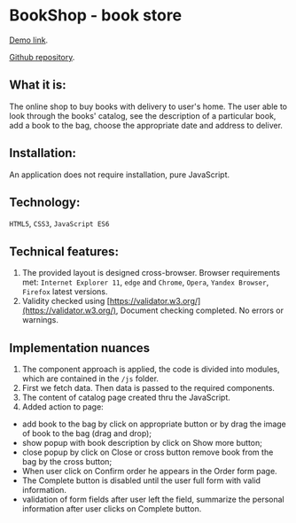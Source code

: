 # BookShop - book store


[Demo link](https://sadullo1992.github.io/Bookshop/).

[Github repository](https://github.com/Sadullo1992/Bookshop).

## What it is:
The online shop to buy books with delivery to user's home. The user able to look through the books' catalog, see the description of a particular book, add a book to the bag, choose the appropriate date and address to deliver.

## Installation:
An application does not require installation, pure JavaScript.

## Technology:
```HTML5```, ```CSS3```, ```JavaScript ES6```

## Technical features:
1. The provided layout is designed cross-browser. Browser requirements met: ```Internet Explorer 11```, ```edge``` and ```Chrome```, ```Opera```, ```Yandex Browser```, ```Firefox``` latest versions.
2. Validity checked using [https://validator.w3.org/](https://validator.w3.org/), Document checking completed. No errors or warnings.

## Implementation nuances

1. The component approach is applied, the code is divided into modules, which are contained in the ```/js``` folder.
2. First we fetch data. Then data is passed to the required components.
3. The content of catalog page created thru the JavaScript.
4. Added action to page: 
- add book to the bag by click on appropriate button or by drag the image of book to the bag (drag and drop);
- show popup with book description by click on Show more button;
- close popup by click on Close or cross button
remove book from the bag by the cross button;
- When user click on Confirm order he appears in the Order form page.
- The Complete button is disabled until the user full form with valid information.
- validation of form fields after user left the field, summarize the personal information after user clicks on Complete button.